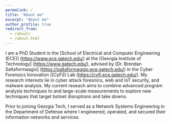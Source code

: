 ```yaml
---
permalink: /
title: "About me"
excerpt: "About me"
author_profile: true
redirect_from: 
  - /about/
  - /about.html
---
```


I am a PhD Student in the [School of Electrical and Computer Engineering (ECE)] (https://www.ece.gatech.edu/) at the [Georgia Institute of Technology] (https://www.gatech.edu/), advised by [Dr. Brendan Saltaformaagio] (https://saltaformaggio.ece.gatech.edu/) in the Cyber Forensics Innovation ([CyFi]) Lab (https://cyfi.ece.gatech.edu/). My research interests lie in cyber attack foresnics, web and IoT security, and malware analysis. My current reseach aims to combine advanced program analysis techniques to and large-scale measurements to explore new techniques that target botnet disruptions and take downs.

Prior to joining Georgia Tech, I served as a Network Systems Engineering in the Department of Defense where I engineered, operated, and secured their information networks and services.



